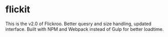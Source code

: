 # flickit
This is the v2.0 of Flickroo. Better quesry and size handling, updated interface. Built with NPM and Webpack instead of Gulp for better loadtime.
